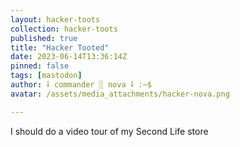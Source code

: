 ```yaml
---
layout: hacker-toots
collection: hacker-toots
published: true
title: "Hacker Tooted"
date: 2023-06-14T13:36:14Z
pinned: false
tags: [mastodon]
author: ⸸ commander ░ nova ⸸ :~$
avatar: /assets/media_attachments/hacker-nova.png

---
```


<p>I should do a video tour of my Second Life store</p>


